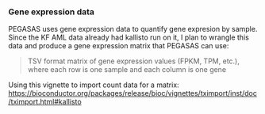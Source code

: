 ### Gene expression data 
PEGASAS uses gene expression data to quantify gene expresion by sample. Since the KF AML data already had kallisto run on it, I plan to wrangle this data and produce a gene expression matrix that PEGASAS can use: 
> TSV format matrix of gene expression values (FPKM,
                        TPM, etc.), where each row is one sample and each
                        column is one gene
                        
Using this vignette to import count data for a matrix: https://bioconductor.org/packages/release/bioc/vignettes/tximport/inst/doc/tximport.html#kallisto
